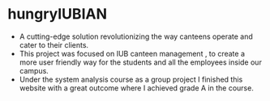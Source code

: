 # hungryIUBIAN
- A cutting-edge solution revolutionizing the way canteens operate and cater to their clients.
- This project was focused on IUB canteen management , to create a more user friendly way for the students and all the employees inside our campus.
- Under the system analysis course as a group project I finished this website with a great outcome where I achieved grade A in the course.
